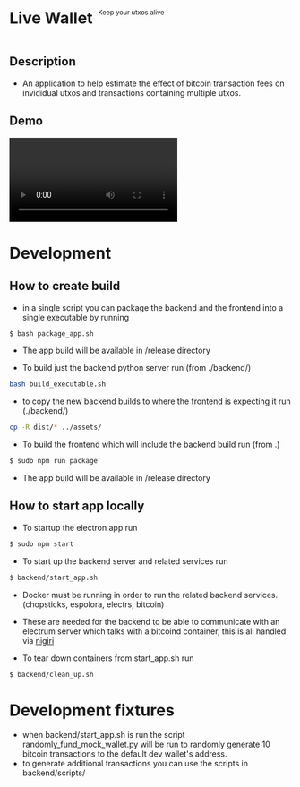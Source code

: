 <div style="display: flex; align-items: center;">
    <h1 style="margin-right: 10px;">Live Wallet</h1>
    <p style="font-size: smaller;">Keep your utxos alive</p>
</div>

## Description
- An application to help estimate the effect of bitcoin transaction fees on invididual utxos and transactions containing multiple utxos.

## Demo
![](LiveWalletDemo.mov)



# Development
## How to create build
- in a single script you can package the backend and the frontend into a single executable by running
```bash
$ bash package_app.sh
```
  -  The app build will be available in /release directory

- To build just the backend python server run (from ./backend/)
```bash
bash build_executable.sh
```

- to copy the new backend builds to where the frontend is expecting it run (./backend/) 
```bash 
cp -R dist/* ../assets/
```

- To build the frontend which will include the backend build run (from .)
```bash
$ sudo npm run package
```
  -  The app build will be available in /release directory


## How to start app locally
- To startup the electron app run
```bash
$ sudo npm start
```
- To start up the backend server and related services run
```bash
$ backend/start_app.sh
```
  - Docker must be running in order to run the related backend services. (chopsticks, espolora, electrs, bitcoin)
  - These are needed for the backend to be able to communicate with an electrum server which talks with a bitcoind container, this is all handled via [nigiri](https://github.com/vulpemventures/nigiri)

- To tear down containers from start_app.sh run
```bash
$ backend/clean_up.sh
```



# Development fixtures
- when backend/start_app.sh is run the script randomly_fund_mock_wallet.py will be run to randomly generate 10 bitcoin transactions to the default dev wallet's address. 
- to generate additional transactions you can use the scripts in backend/scripts/ 
